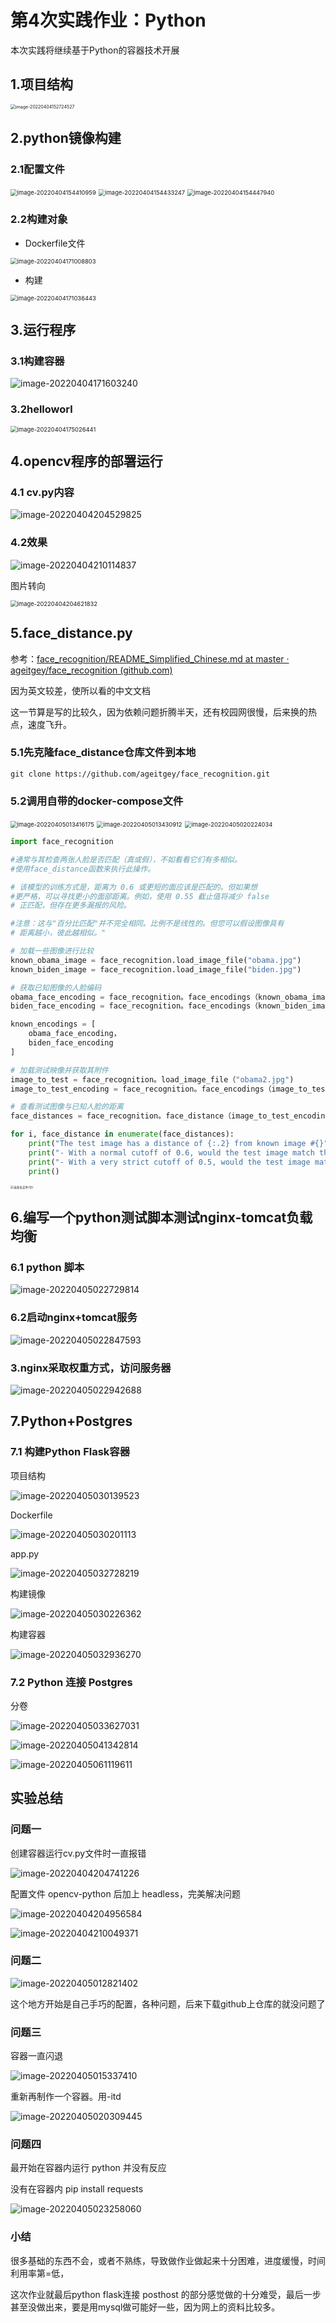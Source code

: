 # 第4次实践作业：Python

本次实践将继续基于Python的容器技术开展

## 1.项目结构

<img src="https://gitee.com/zengzhicheng01/typora-diagram/raw/master/img/image-20220404152724527.png" alt="image-20220404152724527" style="zoom:50%;" />

## 2.python镜像构建

### 2.1配置文件

<img src="https://gitee.com/zengzhicheng01/typora-diagram/raw/master/img/image-20220404154410959.png" alt="image-20220404154410959" style="zoom:67%;" />

<img src="https://gitee.com/zengzhicheng01/typora-diagram/raw/master/img/image-20220404154433247.png" alt="image-20220404154433247" style="zoom:67%;" />

<img src="https://gitee.com/zengzhicheng01/typora-diagram/raw/master/img/image-20220404154447940.png" alt="image-20220404154447940" style="zoom:67%;" />

### 2.2构建对象

- Dockerfile文件

<img src="https://gitee.com/zengzhicheng01/typora-diagram/raw/master/img/image-20220404171008803.png" alt="image-20220404171008803" style="zoom:67%;" />

- 构建

<img src="https://gitee.com/zengzhicheng01/typora-diagram/raw/master/img/image-20220404171036443.png" alt="image-20220404171036443" style="zoom:67%;" />

## 3.运行程序

### 3.1构建容器

![image-20220404171603240](https://gitee.com/zengzhicheng01/typora-diagram/raw/master/img/image-20220404171603240.png)

### 3.2helloworl

<img src="https://gitee.com/zengzhicheng01/typora-diagram/raw/master/img/image-20220404175026441.png" alt="image-20220404175026441" style="zoom:67%;" />

## 4.opencv程序的部署运行

### 4.1 cv.py内容

![image-20220404204529825](https://gitee.com/zengzhicheng01/typora-diagram/raw/master/img/image-20220404204529825.png)

### 4.2效果

![image-20220404210114837](https://gitee.com/zengzhicheng01/typora-diagram/raw/master/img/image-20220404210114837.png)

图片转向

<img src="https://gitee.com/zengzhicheng01/typora-diagram/raw/master/img/image-20220404204621832.png" alt="image-20220404204621832" style="zoom:67%;" />

## 5.face_distance.py

参考：[face_recognition/README_Simplified_Chinese.md at master · ageitgey/face_recognition (github.com)](https://github.com/ageitgey/face_recognition/blob/master/README_Simplified_Chinese.md)

因为英文较差，使所以看的中文文档

这一节算是写的比较久，因为依赖问题折腾半天，还有校园网很慢，后来换的热点，速度飞升。

### 5.1先克隆face_distance仓库文件到本地

```
git clone https://github.com/ageitgey/face_recognition.git
```

### 5.2调用自带的docker-compose文件

<img src="https://gitee.com/zengzhicheng01/typora-diagram/raw/master/img/image-20220405013416175.png" alt="image-20220405013416175" style="zoom:67%;" />

<img src="https://gitee.com/zengzhicheng01/typora-diagram/raw/master/img/image-20220405013430912.png" alt="image-20220405013430912" style="zoom:67%;" />

<img src="https://gitee.com/zengzhicheng01/typora-diagram/raw/master/img/image-20220405020224034.png" alt="image-20220405020224034" style="zoom:67%;" />

```python
import face_recognition

#通常与其检查两张人脸是否匹配（真或假），不如看看它们有多相似。
#使用face_distance函数来执行此操作。

# 该模型的训练方式是，距离为 0.6 或更短的面应该是匹配的。但如果想
#更严格，可以寻找更小的面部距离。例如，使用 0.55 截止值将减少 false
# 正匹配，但存在更多漏报的风险。

#注意：这与"百分比匹配"并不完全相同。比例不是线性的。但您可以假设图像具有
# 距离越小，彼此越相似。"

# 加载一些图像进行比较
known_obama_image = face_recognition.load_image_file("obama.jpg")
known_biden_image = face_recognition.load_image_file("biden.jpg")

# 获取已知图像的人脸编码
obama_face_encoding = face_recognition。face_encodings（known_obama_image）[0]
biden_face_encoding = face_recognition。face_encodings（known_biden_image）[0]

known_encodings = [
    obama_face_encoding，
    biden_face_encoding
]

# 加载测试映像并获取其附件
image_to_test = face_recognition。load_image_file（"obama2.jpg")
image_to_test_encoding = face_recognition。face_encodings（image_to_test）[0]

# 查看测试图像与已知人脸的距离
face_distances = face_recognition。face_distance（image_to_test_encoding known_encodings)

for i, face_distance in enumerate(face_distances):
    print("The test image has a distance of {:.2} from known image #{}".format(face_distance, i))
    print("- With a normal cutoff of 0.6, would the test image match the known image? {}".format(face_distance < 0.6))
    print("- With a very strict cutoff of 0.5, would the test image match the known image? {}".format(face_distance < 0.5))
    print()
```

<img src="https://gitee.com/zengzhicheng01/typora-diagram/raw/master/img/%E6%9C%AA%E5%91%BD%E5%90%8D%E6%96%87%E4%BB%B6(12).png" alt="未命名文件(12)" style="zoom: 33%;" />

## 6.编写一个python测试脚本测试nginx-tomcat负载均衡

### 6.1 python 脚本

![image-20220405022729814](https://gitee.com/zengzhicheng01/typora-diagram/raw/master/img/image-20220405022729814.png)

### 6.2启动nginx+tomcat服务

![image-20220405022847593](https://gitee.com/zengzhicheng01/typora-diagram/raw/master/img/image-20220405022847593.png)

### 3.nginx采取权重方式，访问服务器

![image-20220405022942688](https://gitee.com/zengzhicheng01/typora-diagram/raw/master/img/image-20220405022942688.png)



## 7.Python+Postgres

### 7.1 构建Python Flask容器

项目结构

![image-20220405030139523](https://gitee.com/zengzhicheng01/typora-diagram/raw/master/img/image-20220405030139523.png)

Dockerfile

![image-20220405030201113](https://gitee.com/zengzhicheng01/typora-diagram/raw/master/img/image-20220405030201113.png)

app.py

![image-20220405032728219](https://gitee.com/zengzhicheng01/typora-diagram/raw/master/img/image-20220405032728219.png)



构建镜像

![image-20220405030226362](https://gitee.com/zengzhicheng01/typora-diagram/raw/master/img/image-20220405030226362.png)

构建容器

![image-20220405032936270](https://gitee.com/zengzhicheng01/typora-diagram/raw/master/img/image-20220405032936270.png)

### 7.2 Python 连接  Postgres 

分卷

![image-20220405033627031](https://gitee.com/zengzhicheng01/typora-diagram/raw/master/img/image-20220405033627031.png)

![image-20220405041342814](https://gitee.com/zengzhicheng01/typora-diagram/raw/master/img/image-20220405041342814.png)



![image-20220405061119611](https://gitee.com/zengzhicheng01/typora-diagram/raw/master/img/image-20220405061119611.png)



## 实验总结

### 问题一

创建容器运行cv.py文件时一直报错

![image-20220404204741226](https://gitee.com/zengzhicheng01/typora-diagram/raw/master/img/image-20220404204741226.png)

配置文件 opencv-python 后加上 headless，完美解决问题

![image-20220404204956584](https://gitee.com/zengzhicheng01/typora-diagram/raw/master/img/image-20220404204956584.png)

![image-20220404210049371](C:\Users\zengzhicheng\Desktop\第4次实践作业：Python.assets\image-20220404210049371.png)

### 问题二

![image-20220405012821402](https://gitee.com/zengzhicheng01/typora-diagram/raw/master/img/image-20220405012821402.png)

这个地方开始是自己手巧的配置，各种问题，后来下载github上仓库的就没问题了

### 问题三

容器一直闪退

![image-20220405015337410](https://gitee.com/zengzhicheng01/typora-diagram/raw/master/img/image-20220405015337410.png)

重新再制作一个容器。用-itd

![image-20220405020309445](https://gitee.com/zengzhicheng01/typora-diagram/raw/master/img/image-20220405020309445.png)

### 问题四

最开始在容器内运行 python 并没有反应

没有在容器内 pip install requests 

![image-20220405023258060](https://gitee.com/zengzhicheng01/typora-diagram/raw/master/img/image-20220405023258060.png)

### 小结

很多基础的东西不会，或者不熟练，导致做作业做起来十分困难，进度缓慢，时间利用率第=低，

这次作业就最后python flask连接 posthost 的部分感觉做的十分难受，最后一步甚至没做出来，要是用mysql做可能好一些，因为网上的资料比较多。

